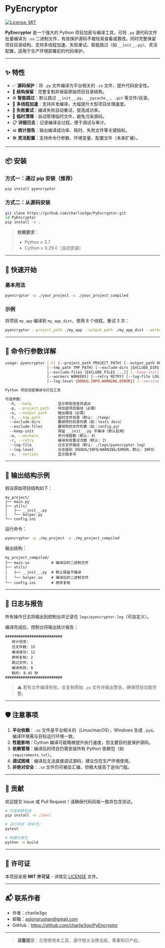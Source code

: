 # PyEncryptor

[![License: MIT](https://img.shields.io/badge/License-MIT-yellow.svg)](https://opensource.org/licenses/MIT)

**PyEncryptor** 是一个强大的 Python 项目加密与编译工具，可将 `.py` 源代码文件批量编译为 `.so` 二进制文件，有效保护源码不被轻易查看或篡改。同时完整保留项目目录结构，支持多线程加速、失败重试、智能跳过（如 `__init__.py`）、灵活配置，适用于生产环境部署前的代码保护。

---

## ✨ 特性

- ✅ **源码保护**：将 `.py` 文件编译为平台相关的 `.so` 文件，提升代码安全性。
- 🧭 **结构保留**：完整复制并保留原始项目目录结构。
- ⚙️ **智能跳过**：默认跳过 `__init__.py`、`__pycache__`、`.git` 等文件/目录。
- 🚀 **多线程加速**：支持并发编译，大幅提升大型项目处理速度。
- 🔄 **失败重试**：编译失败自动重试，提高成功率。
- 🧹 **临时清理**：自动管理临时文件，避免污染源码。
- 📋 **详细日志**：记录编译全过程，便于调试与审计。
- 📊 **统计报告**：输出编译成功率、耗时、失败文件等关键指标。
- 🛠️ **灵活配置**：支持命令行参数、环境变量、配置文件（未来扩展）。

---

## 📦 安装

### 方式一：通过 pip 安装（推荐）

```bash
pip install pyencryptor
```

### 方式二：从源码安装

```bash
git clone https://github.com/charlie3go/PyEncryptor.git
cd PyEncryptor
pip install -e .
```

> **依赖要求**：
> - Python ≥ 3.7
> - Cython ≥ 0.29.0（自动安装）

---

## 🚀 快速开始

### 基本用法

```bash
pyencryptor -p ./your_project -o ./your_project_compiled
```

### 示例

将项目 `my_app` 编译到 `my_app_dist`，使用 8 个线程，重试 3 次：

```bash
pyencryptor --project_path ./my_app --output_path ./my_app_dist --workers 8 --retry 3
```

---

## 🧩 命令行参数详解

```bash
usage: pyencryptor [-h] [--project_path PROJECT_PATH] [--output_path OUTPUT_PATH]
                   [--tmp_path TMP_PATH] [--exclude-dirs [EXCLUDE_DIRS ...]]
                   [--exclude-files [EXCLUDE_FILES ...]] [--keep-init]
                   [--workers WORKERS] [--retry RETRY] [--log-file LOG_FILE]
                   [--log-level {DEBUG,INFO,WARNING,ERROR}] [--version]

Python 项目加密编译与打包工具

可选参数:
  -h, --help            显示帮助信息并退出
  -p, --project_path    待加密项目路径（必需）
  -o, --output_path     输出路径（必需）
  -t, --tmp_path        临时文件目录（默认: ./temp）
  --exclude-dirs        要排除的目录列表（如：tests docs）
  --exclude-files       要排除的文件列表（如：config.py）
  --keep-init           保留 __init__.py 不编译（默认启用）
  -w, --workers         并行线程数（默认: 4）
  -r, --retry           编译失败重试次数（默认: 2）
  --log-file            日志文件路径（默认: ./logs/pyencryptor.log）
  --log-level           日志级别（DEBUG/INFO/WARNING/ERROR，默认: INFO）
  -v, --version         显示版本号
```

---

## 📁 输出结构示例

假设原始项目结构如下：

```
my_project/
├── main.py
├── utils/
│   ├── __init__.py
│   └── helper.py
└── config.ini
```

运行命令：

```bash
pyencryptor -p ./my_project -o ./my_project_compiled
```

输出结构：

```
my_project_compiled/
├── main.so          # 编译后的二进制文件
├── utils/
│   ├── __init__.py  # 默认保留不编译
│   └── helper.so    # 编译后的二进制文件
└── config.ini       # 原样复制
```

---

## 📝 日志与报告

所有操作日志将输出到控制台并记录在 `logs/pyencryptor.log`（可自定义）。

编译完成后，控制台将输出统计报告：

```
##########################
   统计信息:
   总文件数: 15
   编译成功: 12
   原样复制: 2
   跳过文件: 1
   编译失败: 0
   耗时: 8.45 秒
##########################
```

> ⚠️ 若有文件编译失败，会复制原始 `.py` 文件并输出警告，确保项目功能完整。

---

## 🛡️ 注意事项

1. **平台依赖**：`.so` 文件是平台相关的（Linux/macOS），Windows 生成 `.pyd`。编译环境需与目标运行环境一致。
2. **性能影响**：Cython 编译可能略微提升执行速度，但主要目的是保护源码。
3. **依赖管理**：编译后的项目仍需安装所有 Python 依赖包（如 `requirements.txt`）。
4. **调试困难**：编译后无法直接调试源码，建议仅在生产环境使用。
5. **非绝对安全**：`.so` 文件仍可被反汇编，但极大提高了逆向门槛。

---

## 🤝 贡献

欢迎提交 Issue 或 Pull Request！请确保代码风格一致并包含测试。

```bash
# 开发依赖安装
pip install -e .[dev]

# 运行测试（待补充）
pytest

# 构建分发包
python -m build
```

---

## 📜 许可证

本项目采用 **MIT 许可证** - 详情见 [LICENSE](LICENSE) 文件。

---

## 📬 联系作者

- 作者：charlie3go
- 邮箱：aslongrushan@gmail.com
- GitHub：https://github.com/charlie3go/PyEncryptor

---

> **温馨提示**：合理使用本工具，遵守相关法律法规，尊重知识产权。